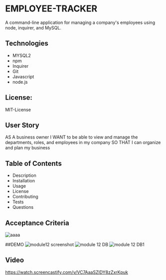 # EMPLOYEE-TRACKER
A command-line application for managing a company's employees using node, inquirer, and MySQL.


## Technologies
* MYSQL2
* npm
* Inquirer
* Git
* Javascript
* node.js

## License:
MIT-License

## User Story
 AS A business owner
 I WANT to be able to view and manage the departments, roles,
 and employees in my company
SO THAT I can organize and plan my business

## Table of Contents
* Description
* Installation
* Usage
* License
* Contributing
* Tests
* Questions

## Acceptance Criteria
![aaaa](https://user-images.githubusercontent.com/114631240/212213290-84b0a28b-df36-45b1-ad9b-7799e38158e3.png)

##DEMO
![module12 screenshot](https://user-images.githubusercontent.com/114631240/212229731-9d2d8239-dad7-4d6d-9ef7-932a69bbd4dc.jpg)
![module 12 DB](https://user-images.githubusercontent.com/114631240/212229753-1ca1b271-756a-4a67-a3ff-314b182d903f.jpg)
![module 12 DB1](https://user-images.githubusercontent.com/114631240/212229765-aa289ffe-2203-4f43-ac3b-17fd4147c0f4.jpg)

## Video 
https://watch.screencastify.com/v/VC7AaaSZlDY8zZxrKpuk


